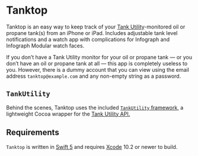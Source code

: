 # Tanktop

Tanktop is an easy way to keep track of your [Tank Utility](https://www.tankutility.com)-monitored oil or propane tank(s) from an iPhone or iPad. Includes adjustable tank level notifications and a watch app with complications for Infograph and Infograph Modular watch faces.

If you don’t have a Tank Utility monitor for your oil or propane tank — or you don’t have an oil or propane tank at all — this app is completely useless to you. However, there is a dummy account that you can view using the email address `tanktop@example.com` and any non-empty string as a password.

## `TankUtility`

Behind the scenes, Tanktop uses the included [`TankUtility` framework](../TankUtility), a lightweight Cocoa wrapper for the [Tank Utility API.](http://apidocs.tankutility.com)

## Requirements

`Tanktop` is written in [Swift 5](https://docs.swift.org/swift-book/) and requires [Xcode](https://developer.apple.com/xcode/) 10.2 or newer to build.